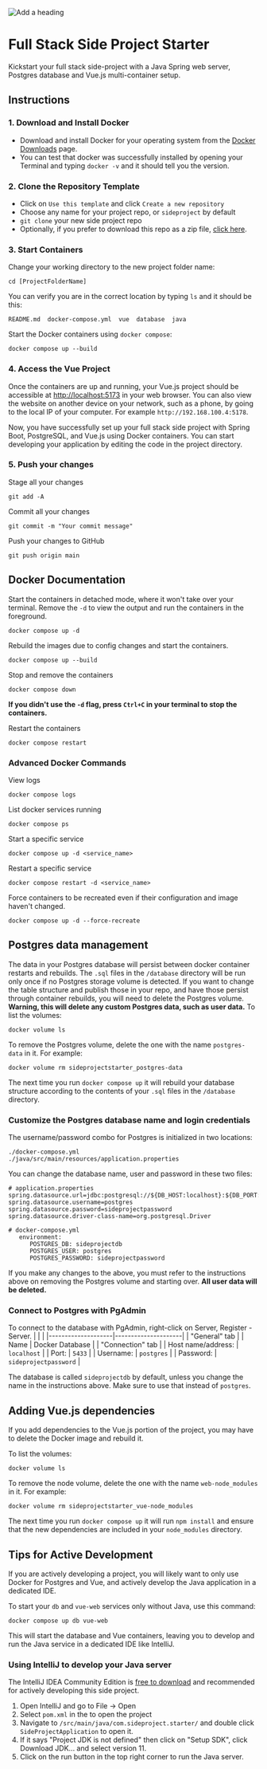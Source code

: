 
![Add a heading](https://github.com/sxflynn/sideprojectstarter/assets/2034081/da0d5583-cbe4-46f6-a274-79ae250b63d3)

# Full Stack Side Project Starter

Kickstart your full stack side-project with a Java Spring web server, Postgres database and Vue.js multi-container setup.

## Instructions

### 1. Download and Install Docker

- Download and install Docker for your operating system from the [Docker Downloads](https://www.docker.com/get-started/) page.
- You can test that docker was successfully installed by opening your Terminal and typing `docker -v` and it should tell you the version.

### 2. Clone the Repository Template

- Click on `Use this template` and click `Create a new repository`
- Choose any name for your project repo, or `sideproject` by default
- `git clone` your new side project repo
- Optionally, if you prefer to download this repo as a zip file, [click here](https://github.com/sxflynn/sideprojectstarter/archive/refs/heads/main.zip).

### 3. Start Containers

Change your working directory to the new project folder name:
  
  ```
  cd [ProjectFolderName]
  ```
You can verify you are in the correct location by typing `ls` and it should be this:
   ```
  README.md  docker-compose.yml  vue  database  java
  ```
Start the Docker containers using `docker compose`:
  ```
  docker compose up --build
  ```

### 4. Access the Vue Project

Once the containers are up and running, your Vue.js project should be accessible at [http://localhost:5173](http://localhost:5173) in your web browser. You can also view the website on another device on your network, such as a phone, by going to the local IP of your computer. For example `http://192.168.100.4:5178`. 

Now, you have successfully set up your full stack side project with Spring Boot, PostgreSQL, and Vue.js using Docker containers. You can start developing your application by editing the code in the project directory.

### 5. Push your changes
Stage all your changes
```
git add -A
```
Commit all your changes
```
git commit -m "Your commit message"
```
Push your changes to GitHub
```
git push origin main
```

## Docker Documentation

Start the containers in detached mode, where it won't take over your terminal. Remove the `-d` to view the output and run the containers in the foreground.
```
docker compose up -d
```

Rebuild the images due to config changes and start the containers.
```
docker compose up --build
```
Stop and remove the containers
```
docker compose down
```
**If you didn't use the `-d` flag, press `Ctrl+C` in your terminal to stop the containers.**

Restart the containers
```
docker compose restart
```

### Advanced Docker Commands

View logs
```
docker compose logs
```
List docker services running
```
docker compose ps
```
Start a specific service
```
docker compose up -d <service_name>
```
Restart a specific service
```
docker compose restart -d <service_name>
```
Force containers to be recreated even if their configuration and image haven't changed.
```
docker compose up -d --force-recreate
```

## Postgres data management
The data in your Postgres database will persist between docker container restarts and rebuilds. The `.sql` files in the `/database` directory will be run only once if no Postgres storage volume is detected. If you want to change the table structure and publish those in your repo, and have those persist through container rebuilds, you will need to delete the Postgres volume. **Warning, this will delete any custom Postgres data, such as user data.**
To list the volumes:
```
docker volume ls
```
To remove the Postgres volume, delete the one with the name `postgres-data` in it. For example:
```
docker volume rm sideprojectstarter_postgres-data
```
The next time you run `docker compose up` it will rebuild your database structure according to the contents of your `.sql` files in the `/database` directory.

### Customize the Postgres database name and login credentials
The username/password combo for Postgres is initialized in two locations: 
```
./docker-compose.yml
./java/src/main/resources/application.properties
```
You can change the database name, user and password in these two files:
```
# application.properties
spring.datasource.url=jdbc:postgresql://${DB_HOST:localhost}:${DB_PORT:5433}/sideprojectdb
spring.datasource.username=postgres
spring.datasource.password=sideprojectpassword
spring.datasource.driver-class-name=org.postgresql.Driver
```
```
# docker-compose.yml
   environment:
      POSTGRES_DB: sideprojectdb
      POSTGRES_USER: postgres
      POSTGRES_PASSWORD: sideprojectpassword
```
If you make any changes to the above, you must refer to the instructions above on removing the Postgres volume and starting over. **All user data will be deleted.**

### Connect to Postgres with PgAdmin
To connect to the database with PgAdmin, right-click on Server, Register - Server.
|                    |                     |
|--------------------|---------------------|
| "General" tab          |
| Name | Docker Database           |
| "Connection" tab          |
| Host name/address: | `localhost`           |
| Port:              | `5433`                |
| Username:          | `postgres`            |
| Password:          | `sideprojectpassword` |

The database is called `sideprojectdb` by default, unless you change the name in the instructions above. Make sure to use that instead of `postgres`.

## Adding Vue.js dependencies
If you add dependencies to the Vue.js portion of the project, you may have to delete the Docker image and rebuild it.

To list the volumes:
```
docker volume ls
```
To remove the node volume, delete the one with the name `web-node_modules` in it. For example:
```
docker volume rm sideprojectstarter_vue-node_modules
```
The next time you run `docker compose up` it will run `npm install` and ensure that the new dependencies are included in your `node_modules` directory.

## Tips for Active Development
If you are actively developing a project, you will likely want to only use Docker for Postgres and Vue, and actively develop the Java application in a dedicated IDE.

To start your `db` and `vue-web` services only without Java, use this command:
```
docker compose up db vue-web
```
This will start the database and Vue containers, leaving you to develop and run the Java service in a dedicated IDE like IntelliJ.

### Using IntelliJ to develop your Java server
The IntelliJ IDEA Community Edition is [free to download](https://www.jetbrains.com/idea/download/) and recommended for actively developing this side project.

1. Open IntelliJ and go to File -> Open
1. Select `pom.xml` in the to open the project
1. Navigate to `/src/main/java/com.sideproject.starter/` and double click `SideProjectApplication` to open it.
1. If it says "Project JDK is not defined" then click on "Setup SDK", click Download JDK... and select version 11.
1. Click on the run button in the top right corner to run the Java server.
